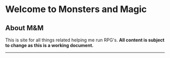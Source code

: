 # Welcome to Monsters and Magic

## About M\&M

This is site for all things related helping me run RPG's. **All content is subject to change as this is a working document.**

***
